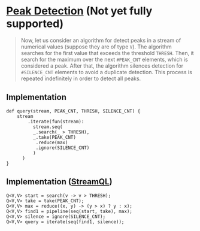 # [Peak Detection](https://dl.acm.org/doi/pdf/10.1145/3428251) (Not yet fully supported)

> Now, let us consider an algorithm for detect peaks in a stream of numerical 
> values (suppose they are of type `V`). The algorithm searches for the first 
> value that exceeds the threshold `THRESH`. Then, it search for the maximum 
> over the next `#PEAK_CNT` elements, which is considered a peak. After that, 
> the algorithm silences detection for `#SILENCE_CNT` elements to avoid a 
> duplicate detection. This process is repeated indefinitely in order to detect 
> all peaks.

## Implementation

```arc-lang
def query(stream, PEAK_CNT, THRESH, SILENCE_CNT) {
    stream
        .iterate(fun(stream):
          stream.seq(
          _.search(_ > THRESH),
          _.take(PEAK_CNT)
           .reduce(max)
           .ignore(SILENCE_CNT)
          )
      )
}
```

## Implementation ([StreamQL](https://dl.acm.org/doi/pdf/10.1145/3428251))

```text
Q<V,V> start = search(v -> v > THRESH);
Q<V,V> take = take(PEAK_CNT);
Q<V,V> max = reduce((x, y) -> (y > x) ? y : x);
Q<V,V> find1 = pipeline(seq(start, take), max);
Q<V,V> silence = ignore(SILENCE_CNT);
Q<V,V> query = iterate(seq(find1, silence));
```
